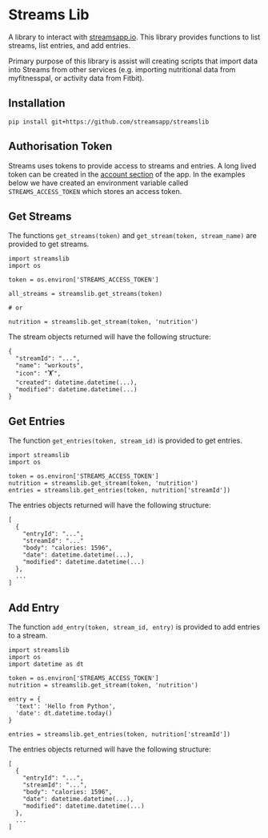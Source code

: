 # Streams Lib

A library to interact with [streamsapp.io](https://www.streamsapp.io/). This library provides functions to list streams, list entries, and add entries.

Primary purpose of this library is assist will creating scripts that import data into Streams from other services (e.g. importing nutritional data from myfitnesspal, or activity data from Fitbit).

## Installation

```
pip install git+https://github.com/streamsapp/streamslib
```

## Authorisation Token

Streams uses tokens to provide access to streams and entries. A long lived token can be created in the [account section](https://www.streamsapp.io/#/account) of the app. In the examples below we have created an environment variable called `STREAMS_ACCESS_TOKEN` which stores an access token.

## Get Streams

The functions `get_streams(token)` and `get_stream(token, stream_name)` are provided to get streams.

```
import streamslib
import os

token = os.environ['STREAMS_ACCESS_TOKEN']

all_streams = streamslib.get_streams(token)

# or

nutrition = streamslib.get_stream(token, 'nutrition')
```

The stream objects returned will have the following structure:

```
{
  "streamId": "...",
  "name": "workouts",
  "icon": "🏋️",
  "created": datetime.datetime(...),
  "modified": datetime.datetime(...)
}
```

## Get Entries

The function `get_entries(token, stream_id)` is provided to get entries.

```
import streamslib
import os

token = os.environ['STREAMS_ACCESS_TOKEN']
nutrition = streamslib.get_stream(token, 'nutrition')
entries = streamslib.get_entries(token, nutrition['streamId'])
```

The entries objects returned will have the following structure:

```
[
  {
    "entryId": "...",
    "streamId": "..."
    "body": "calories: 1596",
    "date": datetime.datetime(...),
    "modified": datetime.datetime(...)
  },
  ...
]
```

## Add Entry

The function `add_entry(token, stream_id, entry)` is provided to add entries to a stream.


```
import streamslib
import os
import datetime as dt

token = os.environ['STREAMS_ACCESS_TOKEN']
nutrition = streamslib.get_stream(token, 'nutrition')

entry = {
  'text': 'Hello from Python',
  'date': dt.datetime.today()
}

entries = streamslib.get_entries(token, nutrition['streamId'])
```

The entries objects returned will have the following structure:

```
[
  {
    "entryId": "...",
    "streamId": "...",
    "body": "calories: 1596",
    "date": datetime.datetime(...),
    "modified": datetime.datetime(...)
  },
  ...
]
```

